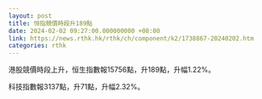 ```yaml
---
layout: post
title: 恒指競價時段升189點
date: 2024-02-02 09:27:00.000000000 +08:00
link: https://news.rthk.hk/rthk/ch/component/k2/1738867-20240202.htm
categories: rthk
---
```


港股競價時段上升，恒生指數報15756點，升189點，升幅1.22%。

科技指數報3137點，升71點，升幅2.32%。
